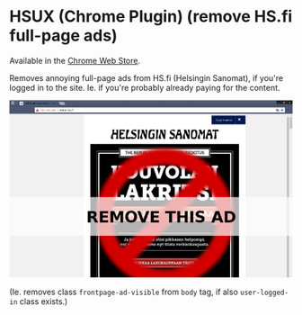 HSUX (Chrome Plugin) (remove HS.fi full-page ads)
==========================

Available in the [Chrome Web Store](https://chrome.google.com/webstore/detail/hs-ux-improvements/llbigclocjogefafobdgkcdpioikhbfa).

Removes annoying full-page ads from HS.fi (Helsingin Sanomat), if you're logged in to the 
site. Ie. if you're probably already paying for the content.

![Screenshot of the HSUX plugin](hsux-screenshot.png)

(Ie. removes class `frontpage-ad-visible` from `body` tag, if also 
`user-logged-in` class exists.)
